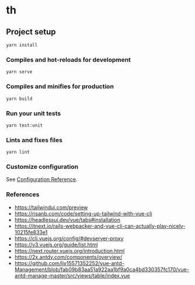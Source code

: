 # th

## Project setup
```
yarn install
```

### Compiles and hot-reloads for development
```
yarn serve
```

### Compiles and minifies for production
```
yarn build
```

### Run your unit tests
```
yarn test:unit
```

### Lints and fixes files
```
yarn lint
```

### Customize configuration
See [Configuration Reference](https://cli.vuejs.org/config/).


### References

* https://tailwindui.com/preview
* https://risanb.com/code/setting-up-tailwind-with-vue-cli
* https://headlessui.dev/vue/tabs#installation
* https://itnext.io/rails-webpacker-and-vue-cli-can-actually-play-nicely-10215fe833e1
* https://cli.vuejs.org/config/#devserver-proxy
* https://v3.vuejs.org/guide/list.html
* https://next.router.vuejs.org/introduction.html
* https://2x.antdv.com/components/overview/
* https://github.com/ljy15571352252/vue-antd-Management/blob/fab09b83aa51a922aa1bf9a0ca4bd330357fc170/vue-antd-manage-master/src/views/table/index.vue